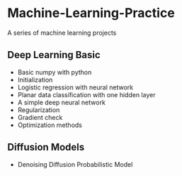 # Machine-Learning-Practice
A series of machine learning projects

## Deep Learning Basic

* Basic numpy with python
* Initialization
* Logistic regression with neural network
* Planar data classification with one hidden layer
* A simple deep neural network
* Regularization
* Gradient check
* Optimization methods

## Diffusion Models

* Denoising Diffusion Probabilistic Model